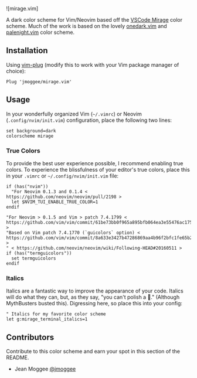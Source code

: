 ![mirage.vim]

A dark color scheme for Vim/Neovim based off the [VSCode Mirage][mirageLink] color scheme. Much of the work is based on the lovely [onedark.vim][onedark] and [palenight.vim][palenight] color scheme.

## Installation
Using [vim-plug][vimplug] (modify this to work with your Vim package manager of choice):

```vim
Plug 'jmoggee/mirage.vim'
```

## Usage

In your wonderfully organized Vim (`~/.vimrc`) or Neovim (`.config/nvim/init.vim`) configuration, place the following two lines:

```vim
set background=dark
colorscheme mirage
```

### True Colors

To provide the best user experience possible, I recommend enabling true colors. To experience the blissfulness of your editor's true colors, place this in your `.vimrc` or `~/.config/nvim/init.vim` file:

```vim
if (has("nvim"))
  "For Neovim 0.1.3 and 0.1.4 < https://github.com/neovim/neovim/pull/2198 >
  let $NVIM_TUI_ENABLE_TRUE_COLOR=1
endif

"For Neovim > 0.1.5 and Vim > patch 7.4.1799 < https://github.com/vim/vim/commit/61be73bb0f965a895bfb064ea3e55476ac175162 >
"Based on Vim patch 7.4.1770 (`guicolors` option) < https://github.com/vim/vim/commit/8a633e3427b47286869aa4b96f2bfc1fe65b25cd >
" < https://github.com/neovim/neovim/wiki/Following-HEAD#20160511 >
if (has("termguicolors"))
  set termguicolors
endif
```

### Italics

Italics are a fantastic way to improve the appearance of your code. Italics will do what they can, but, as they say, "you can't polish a 💩." (Although MythBusters busted this). Digressing here, so place this into your config:

```vim
" Italics for my favorite color scheme
let g:mirage_terminal_italics=1
```

## Contributors

Contribute to this color scheme and earn your spot in this section of the README.

* Jean Moggee [@jmoggee](https://github.com/jmoggee/)

[mirageLink]: https://marketplace.visualstudio.com/items?itemName=tristanremy.mirage
[onedark]: https://github.com/joshdick/onedark.vim
[palenight]: https://github.com/drewtempelmeyer/palenight.vim
[vimplug]: https://github.com/junegunn/vim-plug
[firaCode]: https://github.com/tonsky/FiraCode
